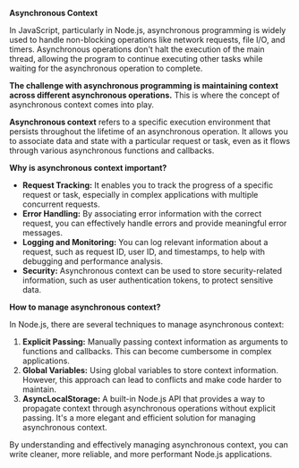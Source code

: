 **Asynchronous Context**

In JavaScript, particularly in Node.js, asynchronous programming is widely used to handle non-blocking operations like network requests, file I/O, and timers. Asynchronous operations don't halt the execution of the main thread, allowing the program to continue executing other tasks while waiting for the asynchronous operation to complete.

**The challenge with asynchronous programming is maintaining context across different asynchronous operations.** This is where the concept of asynchronous context comes into play. 

**Asynchronous context** refers to a specific execution environment that persists throughout the lifetime of an asynchronous operation. It allows you to associate data and state with a particular request or task, even as it flows through various asynchronous functions and callbacks.

**Why is asynchronous context important?**

- **Request Tracking:** It enables you to track the progress of a specific request or task, especially in complex applications with multiple concurrent requests.
- **Error Handling:** By associating error information with the correct request, you can effectively handle errors and provide meaningful error messages.
- **Logging and Monitoring:** You can log relevant information about a request, such as request ID, user ID, and timestamps, to help with debugging and performance analysis.
- **Security:** Asynchronous context can be used to store security-related information, such as user authentication tokens, to protect sensitive data.

**How to manage asynchronous context?**

In Node.js, there are several techniques to manage asynchronous context:

1. **Explicit Passing:** Manually passing context information as arguments to functions and callbacks. This can become cumbersome in complex applications.
2. **Global Variables:** Using global variables to store context information. However, this approach can lead to conflicts and make code harder to maintain.
3. **AsyncLocalStorage:** A built-in Node.js API that provides a way to propagate context through asynchronous operations without explicit passing. It's a more elegant and efficient solution for managing asynchronous context.

By understanding and effectively managing asynchronous context, you can write cleaner, more reliable, and more performant Node.js applications.
